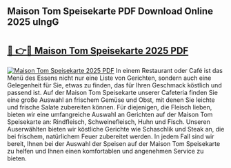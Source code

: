 ## Maison Tom Speisekarte PDF Download Online 2025 uIngG

# <h2><a href="http://gc6k6f.nevu.top/?p=Maison+Tom+Speisekarte">🔗 👉🔴 Maison Tom Speisekarte 2025 PDF</a></h2>

[![Maison Tom Speisekarte 2025 PDF](https://i.imgur.com/dBaPXMq.png)](http://gc6k6f.nevu.top/?p=Maison+Tom+Speisekarte)
In einem Restaurant oder Café ist das Menü des Essens nicht nur eine Liste von Gerichten, sondern auch eine Gelegenheit für Sie, etwas zu finden, das für Ihren Geschmack köstlich und passend ist. Auf der Maison Tom Speisekarte unserer Cafeteria finden Sie eine große Auswahl an frischem Gemüse und Obst, mit denen Sie leichte und frische Salate zubereiten können. Für diejenigen, die Fleisch lieben, bieten wir eine umfangreiche Auswahl an Gerichten auf der Maison Tom Speisekarte an: Rindfleisch, Schweinefleisch, Huhn und Fisch. Unseren Auserwählten bieten wir köstliche Gerichte wie Schaschlik und Steak an, die bei frischem, natürlichem Feuer zubereitet werden. In jedem Fall sind wir bereit, Ihnen bei der Auswahl der Speisen auf der Maison Tom Speisekarte zu helfen und Ihnen einen komfortablen und angenehmen Service zu bieten.
